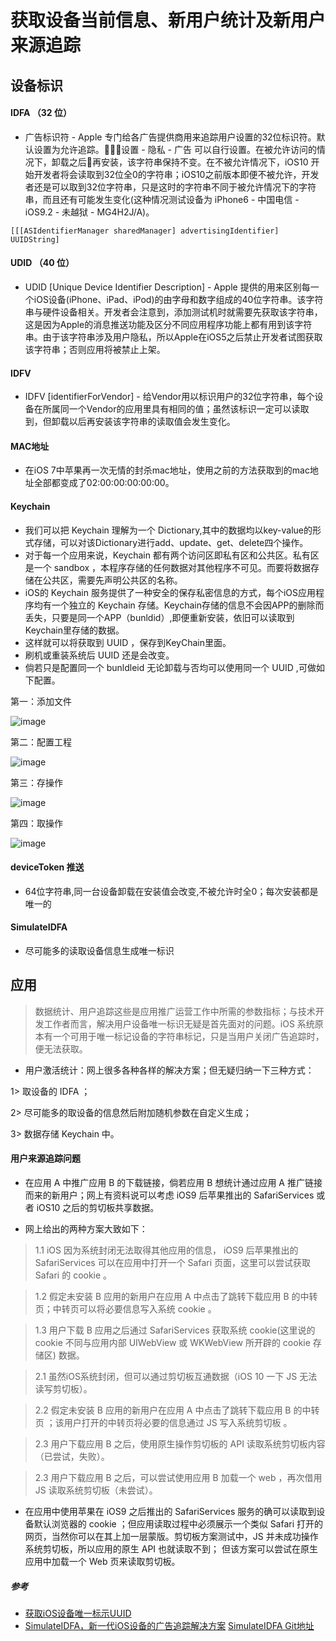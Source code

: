 # 获取设备当前信息、新用户统计及新用户来源追踪

## 设备标识
#### IDFA （32 位）

*  广告标识符 - Apple 专门给各广告提供商用来追踪用户设置的32位标识符。默认设置为允许追踪。设置 - 隐私 - 广告 可以自行设置。在被允许访问的情况下，卸载之后再安装，该字符串保持不变。在不被允许情况下，iOS10 开始开发者将会读取到32位全0的字符串；iOS10之前版本即便不被允许，开发者还是可以取到32位字符串，只是这时的字符串不同于被允许情况下的字符串，而且还有可能发生变化(这种情况测试设备为 iPhone6 - 中国电信 - iOS9.2 - 未越狱 - MG4H2J/A)。

```
[[[ASIdentifierManager sharedManager] advertisingIdentifier] UUIDString]
```

#### UDID （40 位）

* UDID [Unique Device Identifier Description] - Apple 提供的用来区别每一个iOS设备(iPhone、iPad、iPod)的由字母和数字组成的40位字符串。该字符串与硬件设备相关。开发者会注意到，添加测试机时就需要先获取该字符串，这是因为Apple的消息推送功能及区分不同应用程序功能上都有用到该字符串。由于该字符串涉及用户隐私，所以Apple在iOS5之后禁止开发者试图获取该字符串；否则应用将被禁止上架。

#### IDFV

* IDFV [identifierForVendor] - 给Vendor用以标识用户的32位字符串，每个设备在所属同一个Vendor的应用里具有相同的值；虽然该标识一定可以读取到，但卸载以后再安装该字符串的读取值会发生变化。

#### MAC地址

* 在iOS 7中苹果再一次无情的封杀mac地址，使用之前的方法获取到的mac地址全部都变成了02:00:00:00:00:00。

#### Keychain

* 我们可以把 Keychain 理解为一个 Dictionary,其中的数据均以key-value的形式存储，可以对该Dictionary进行add、update、get、delete四个操作。
* 对于每一个应用来说，Keychain 都有两个访问区即私有区和公共区。私有区是一个 sandbox ，本程序存储的任何数据对其他程序不可见。而要将数据存储在公共区，需要先声明公共区的名称。
* iOS的 Keychain 服务提供了一种安全的保存私密信息的方式，每个iOS应用程序均有一个独立的 Keychain 存储。Keychain存储的信息不会因APP的删除而丢失，只要是同一个APP（bunldid）,即便重新安装，依旧可以读取到Keychain里存储的数据。
* 这样就可以将获取到 UUID ，保存到KeyChain里面。
* 刷机或重装系统后 UUID 还是会改变。
* 倘若只是配置同一个 bunldleid 无论卸载与否均可以使用同一个 UUID ,可做如下配置。


第一：添加文件

![image](https://github.com/itwyhuaing/OC-WYH/blob/master/GainRelativeInfo/image/img1.png)



第二：配置工程

![image](https://github.com/itwyhuaing/OC-WYH/blob/master/GainRelativeInfo/image/img2.png)



第三：存操作

![image](https://github.com/itwyhuaing/OC-WYH/blob/master/GainRelativeInfo/image/img3.png)



第四：取操作

![image](https://github.com/itwyhuaing/OC-WYH/blob/master/GainRelativeInfo/image/img4.png)


#### deviceToken 推送
* 64位字符串,同一台设备卸载在安装值会改变,不被允许时全0；每次安装都是唯一的

#### SimulateIDFA
* 尽可能多的读取设备信息生成唯一标识

## 应用

> 数据统计、用户追踪这些是应用推广运营工作中所需的参数指标；与技术开发工作者而言，解决用户设备唯一标识无疑是首先面对的问题。iOS 系统原本有一个可用于唯一标记设备的字符串标记，只是当用户关闭广告追踪时，便无法获取。

* 用户激活统计：网上很多各种各样的解决方案；但无疑归纳一下三种方式：

1> 取设备的 IDFA ；

2> 尽可能多的取设备的信息然后附加随机参数在自定义生成；

3> 数据存储 Keychain 中。

#### 用户来源追踪问题

* 在应用 A 中推广应用 B 的下载链接，倘若应用 B 想统计通过应用 A 推广链接而来的新用户；网上有资料说可以考虑 iOS9 后苹果推出的 SafariServices 或者 iOS10 之后的剪切板共享数据。

* 网上给出的两种方案大致如下：

> 1.1  iOS 因为系统封闭无法取得其他应用的信息， iOS9 后苹果推出的 SafariServices 可以在应用中打开一个 Safari 页面，这里可以尝试获取 Safari 的 cookie 。

> 1.2 假定未安装 B 应用的新用户在应用 A 中点击了跳转下载应用 B 的中转页；中转页可以将必要信息写入系统 cookie 。

> 1.3 用户下载 B 应用之后通过 SafariServices 获取系统 cookie(这里说的 cookie 不同与应用内部 UIWebView 或 WKWebView 所开辟的 cookie 存储区) 数据。



> 2.1 虽然iOS系统封闭，但可以通过剪切板互通数据（iOS 10 一下 JS 无法读写剪切板）。

> 2.2  假定未安装 B 应用的新用户在应用 A 中点击了跳转下载应用 B 的中转页 ；该用户打开的中转页将必要的信息通过 JS 写入系统剪切板 。

> 2.3 用户下载应用 B 之后，使用原生操作剪切板的 API 读取系统剪切板内容（已尝试，失败）。

> 2.3 用户下载应用 B 之后，可以尝试使用应用 B 加载一个 web ，再次借用 JS 读取系统剪切板（未尝试）。

* 在应用中使用苹果在 iOS9 之后推出的 SafariServices 服务的确可以读取到设备默认浏览器的 cookie ；但应用读取过程中必须展示一个类似 Safari 打开的网页，当然你可以在其上加一层蒙版。剪切板方案测试中，JS 并未成功操作系统剪切板，所以应用的原生 API 也就读取不到； 但该方案可以尝试在原生应用中加载一个 Web 页来读取剪切板。

##### 参考
* [获取iOS设备唯一标示UUID](http://www.jianshu.com/p/2741f0124cd3)
* [SimulateIDFA，新一代iOS设备的广告追踪解决方案](http://www.cocoachina.com/industry/20161014/17761.html) [SimulateIDFA Git地址](https://github.com/youmi/SimulateIDFA.git)
